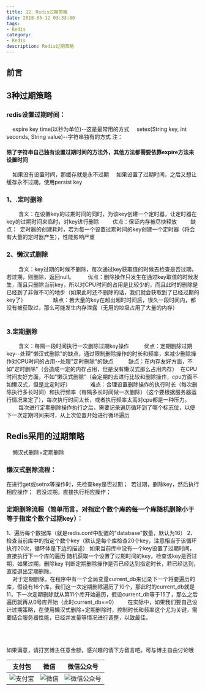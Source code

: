 ```yaml
---
title: 12、Redis过期策略
date: 2018-05-12 03:33:00
tags: 
- Redis
category: 
- Redis
description: Redis过期策略
---
```

<!-- image url 
https://raw.githubusercontent.com/HealerJean123/HealerJean123.github.io/master/blogImages
　　首行缩进
<font color="red">  </font>
-->

## 前言


## 3种过期策略

### redis设置过期时间： 
    expire key time(以秒为单位)--这是最常用的方式
    setex(String key, int seconds, String value)--字符串独有的方式
注：
#### 除了字符串自己独有设置过期时间的方法外，其他方法都需要依靠expire方法来设置时间
    如果没有设置时间，那缓存就是永不过期
    如果设置了过期时间，之后又想让缓存永不过期，使用persist key
 
### 1、.定时删除
        含义：在设置key的过期时间的同时，为该key创建一个定时器，让定时器在key的过期时间来临时，对key进行删除
        优点：保证内存被尽快释放
        缺点：
		 定时器的创建耗时，若为每一个设置过期时间的key创建一个定时器（将会有大量的定时器产生），性能影响严重 
### 2、懒汉式删除
        含义：key过期的时候不删除，每次通过key获取值的时候去检查是否过期，若过期，则删除，返回null。
        优点：删除操作只发生在通过key取值的时候发生，而且只删除当前key，所以对CPU时间的占用是比较少的，而且此时的删除是已经到了非做不可的地步（如果此时还不删除的话，我们就会获取到了已经过期的key了）
        
        缺点：若大量的key在超出超时时间后，很久一段时间内，都没有被获取过，那么可能发生内存泄露（无用的垃圾占用了大量的内存）
        
        

### 3.定期删除

        含义：每隔一段时间执行一次删除过期key操作 
        优点：定期删除过期key--处理"懒汉式删除"的缺点，通过限制删除操作的时长和频率，来减少删除操作对CPU时间的占用--处理"定时删除"的缺点 
        缺点：在内存友好方面，不如"定时删除"（会造成一定的内存占用，但是没有懒汉式那么占用内存）
		   在CPU时间友好方面，不如"懒汉式删除"（会定期的去进行比较和删除操作，cpu方面不如懒汉式，但是比定时好）
		 
		 
        难点：合理设置删除操作的执行时长（每次删除执行多长时间）和执行频率（每隔多长时间做一次删除）（这个要根据服务器运行情况来定了），每次执行时间太长，或者执行频率太高对cpu都是一种压力。
        每次进行定期删除操作执行之后，需要记录遍历循环到了哪个标志位，以便下一次定期时间来时，从上次位置开始进行循环遍历 
   
## Redis采用的过期策略

    懒汉式删除+定期删除 
###  懒汉式删除流程：

在进行get或setnx等操作时，先检查key是否过期； 
若过期，删除key，然后执行相应操作； 
若没过期，直接执行相应操作；
       
### 定期删除流程（简单而言，对指定个数个库的每一个库随机删除小于等于指定个数个过期key）： 
1、遍历每个数据库（就是redis.conf中配置的"database"数量，默认为16）
2、检查当前库中的指定个数个key（默认是每个库检查20个key，注意相当于该循环执行20次，循环体是下边的描述）
		如果当前库中没有一个key设置了过期时间，直接执行下一个库的遍历
		随机获取一个设置了过期时间的key，检查该key是否过期，如果过期，删除key
		判断定期删除操作是否已经达到指定时长，若已经达到，直接退出定期删除。
<br/>
    对于定期删除，在程序中有一个全局变量current_db来记录下一个将要遍历的库，假设有16个库，我们这一次定期删除遍历了10个，那此时的current_db就是11，下一次定期删除就从第11个库开始遍历，假设current_db等于15了，那么之后遍历就再从0号库开始（此时current_db==0）
 
    在实际中，如果我们要自己设计过期策略，在使用懒汉式删除+定期删除时，控制时长和频率这个尤为关键，需要结合服务器性能，已经并发量等情况进行调整，以致最佳。 




<br/><br/><br/>
如果满意，请打赏博主任意金额，感兴趣的请下方留言吧。可与博主自由讨论哦

|支付包 | 微信|微信公众号|
|:-------:|:-------:|:------:|
|![支付宝](https://raw.githubusercontent.com/HealerJean123/HealerJean123.github.io/master/assets/img/tctip/alpay.jpg) | ![微信](https://raw.githubusercontent.com/HealerJean123/HealerJean123.github.io/master/assets/img/tctip/weixin.jpg)|![微信公众号](https://raw.githubusercontent.com/HealerJean123/HealerJean123.github.io/master/assets/img/my/qrcode_for_gh_a23c07a2da9e_258.jpg)|




<!-- Gitalk 评论 start  -->

<link rel="stylesheet" href="https://unpkg.com/gitalk/dist/gitalk.css">
<script src="https://unpkg.com/gitalk@latest/dist/gitalk.min.js"></script> 
<div id="gitalk-container"></div>    
 <script type="text/javascript">
    var gitalk = new Gitalk({
		clientID: `1d164cd85549874d0e3a`,
		clientSecret: `527c3d223d1e6608953e835b547061037d140355`,
		repo: `HealerJean123.github.io`,
		owner: 'HealerJean123',
		admin: ['HealerJean123'],
		id: 'WqSGMbfYe3fa1j0A',
    });
    gitalk.render('gitalk-container');
</script> 

<!-- Gitalk end -->

